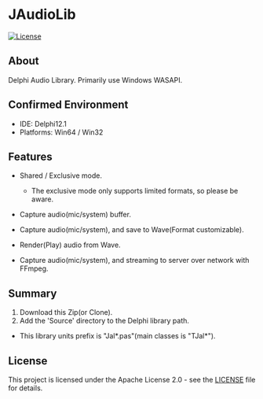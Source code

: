 # JAudioLib

[![License](https://img.shields.io/badge/License-Apache%202.0-blue.svg)](LICENSE)

## About

Delphi Audio Library.
Primarily use Windows WASAPI.

## Confirmed Environment

* IDE: Delphi12.1
* Platforms: Win64 / Win32

## Features

* Shared / Exclusive mode.
  * The exclusive mode only supports limited formats, so please be aware.

* Capture audio(mic/system) buffer.
* Capture audio(mic/system), and save to Wave(Format customizable).
* Render(Play) audio from Wave.
* Capture audio(mic/system), and streaming to server over network with FFmpeg.

## Summary

1. Download this Zip(or Clone).
2. Add the 'Source' directory to the Delphi library path.

* This library units prefix is "Jal*.pas"(main classes is "TJal*").

## License

This project is licensed under the Apache License 2.0 - see the [LICENSE](LICENSE) file for details.
